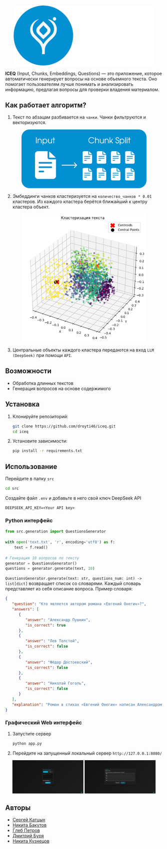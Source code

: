 <p align="center"><img src=img/logo.png width=450px></p>

**ICEQ** (Input, Chunks, Embeddings, Questions) — это приложение, которое автоматически генерирует вопросы на основе объемного текста. Оно помогает пользователям лучше понимать и анализировать информацию, предлагая вопросы для проверки владения материалом.

## Как работает алгоритм?

1. Текст по абзацам разбивается на ```чанки```. Чанки фильтруются и векторизуются.

<p align="center"><img src=img/chunk_split.png width=400px></p>

2. Эмбеддинги чанков кластеризуется на ```количество_чанков * 0.01``` кластеров. Из каждого кластера берётся ближайший к центру кластера объект.
<p align="center"><img src=img/clustering.png width=400px></p>

3. Центральные объекты каждого кластера передаются на вход ```LLM (DeepSeek)``` при помощи ```API```.

## Возможности
- Обработка длинных текстов
- Генерация вопросов на основе содержимого

## Установка

1. Клонируйте репозиторий:
   ```bash
   git clone https://github.com/droyti46/iceq.git
   cd iceq
   ```
2. Установите зависимости:
   ```bash
   pip install -r requirements.txt
   ```

## Использование
Перейдите в папку ```src```
```bash
cd src
```
Создайте файл ```.env``` и добавьте в него свой ключ DeepSeek API

```
DEEPSEEK_API_KEY=<Your API key>
```

### Python интерфейс

```python
from src.generation import QuestionsGenerator

with open('text.txt', 'r', encoding='utf8') as f:
    text = f.read()

# Генерация 10 вопросов по тексту
generator = QuestionsGenerator()
questions = generator.generate(text, 10)
```

```QuestionsGenerator.generate(text: str, questions_num: int) -> list[dict]``` возвращает список со словарями. Каждый словарь представляет из себя описание вопроса. Пример словаря:

```json
{
   "question": "Кто является автором романа «Евгений Онегин»?",
   "answers": [
      {
         "answer": "Александр Пушкин",
         "is_correct": true
      },
      {
         "answer": "Лев Толстой",
         "is_correct": false
      },
      {
         "answer": "Фёдор Достоевский",
         "is_correct": false
      },
      {
         "answer": "Николай Гоголь",
         "is_correct": false
      }
   ],
   "explanation": "Роман в стихах «Евгений Онегин» написан Александром Сергеевичем Пушкиным и является одним из ключевых произведений русской литературы."
}
```

### Графический Web интерфейс
1. Запустите сервер
   ```bash
   python app.py
   ```
2. Перейдите на запущенный локальный сервер ```http://127.0.0.1:8080/```
<p align="center">
  <img src="img/web1.png" width="45%">
  <img src="img/web2.png" width="45%">
</p>


## Авторы
- [Сергей Катцын](https://github.com/phantom2059)
- [Никита Бакутов](https://github.com/droyti46)
- [Глеб Петров](https://github.com/KarnnaGQ)
- [Дмитрий Буря](https://github.com/LostNepis)
- [Никита Кузнецов](https://github.com/nasfok)